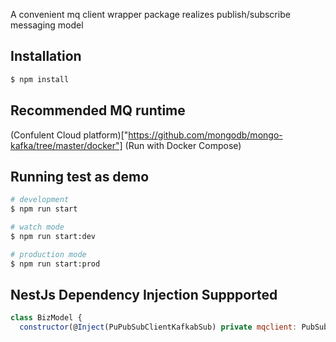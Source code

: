 
A convenient mq client wrapper package realizes publish/subscribe messaging model

## Installation

```bash
$ npm install
```

## Recommended MQ runtime
(Confulent Cloud platform)["https://github.com/mongodb/mongo-kafka/tree/master/docker"]
(Run with Docker Compose)

## Running test as demo

```bash
# development
$ npm run start

# watch mode
$ npm run start:dev

# production mode
$ npm run start:prod
```
## NestJs Dependency Injection Suppported
```js
class BizModel {
  constructor(@Inject(PuPubSubClientKafkabSub) private mqclient: PubSubClient) {}
```